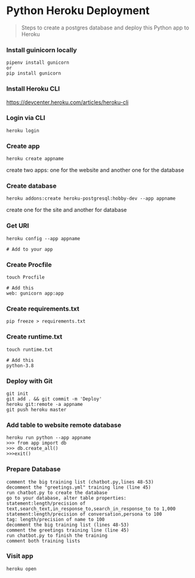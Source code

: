 # Python Heroku Deployment

> Steps to create a postgres database and deploy this Python app to Heroku

### Install guinicorn locally
```
pipenv install gunicorn
or
pip install gunicorn
```

### Install Heroku CLI
https://devcenter.heroku.com/articles/heroku-cli

### Login via CLI
```
heroku login
```

### Create app
```
heroku create appname
```
create two apps: one for the website and another one for the database

### Create database
```
heroku addons:create heroku-postgresql:hobby-dev --app appname
```
create one for the site and another for database

### Get URI
```
heroku config --app appname

# Add to your app
```

### Create Procfile
```
touch Procfile

# Add this
web: gunicorn app:app
```

### Create requirements.txt
```
pip freeze > requirements.txt
```

### Create runtime.txt
```
touch runtime.txt

# Add this
python-3.8
```

### Deploy with Git
```
git init
git add . && git commit -m 'Deploy'
heroku git:remote -a appname
git push heroku master
```

### Add table to website remote database
```
heroku run python --app appname
>>> from app import db
>>> db.create_all()
>>>exit()
```

### Prepare Database
```
comment the big training list (chatbot.py,lines 48-53)
decomment the "greetings.yml" training line (line 45)
run chatbot.py to create the database
go to your database, alter table properties:
statement:length/precision of text,search_text,in_response_to,search_in_response_to to 1,000
statement:length/precision of conversation,persona to 100
tag: length/precision of name to 100
decomment the big training list (lines 48-53)
comment the greetings training line (line 45)
run chatbot.py to finish the training
comment both training lists 
```

### Visit app
```
heroku open
```
